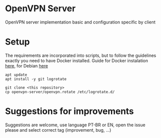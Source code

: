 # OpenVPN Server
OpenVPN server implementation basic and configuration specific by client

# Setup
The requirements are incorporated into scripts, but to follow the guidelines exactly you need to have Docker installed. Guide for Docker instalation [here](https://docs.docker.com/engine/install/), for Debian [here](https://raw.githubusercontent.com/willyamcts/openvpn-server/refs/heads/test/test/docker.install)

```
apt update
apt install -y git logrotate

git clone <this repository>
cp openvpn-server/openvpn.rotate /etc/logrotate.d/
```

# Suggestions for improvements 
Suggestions are welcome, use language PT-BR or EN, open the issue please and select correct tag (improvement, bug, ...)
